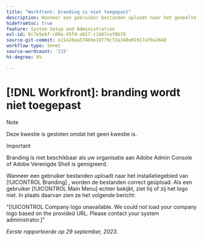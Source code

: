 ```yaml
---
title: "Workfront: branding is niet toegepast"
description: Wanneer een gebruiker bestanden uploadt naar het gedeelte Branding van de installatie, lijken de bestanden op de juiste wijze te zijn geüpload. Als een gebruiker echter het hoofdmenu weergeeft, ziet hij of zij het logo niet. In plaats daarvan zien ze een foutbericht.
hidefromtoc: true
feature: System Setup and Administration
exl-id: 0c7e5ebf-c09a-45fd-a017-c1607cef8b78
source-git-commit: e21428ea574bbe10779cf2a348e01917af0a2640
workflow-type: tm+mt
source-wordcount: '115'
ht-degree: 0%

---
```


# [!DNL Workfront]: branding wordt niet toegepast

>[!NOTE]
>
>Deze kwestie is gesloten omdat het geen kwestie is.

>[!IMPORTANT]
>
>Branding is niet beschikbaar als uw organisatie aan Adobe Admin Console of Adobe Verenigde Shell is gemigreerd.

Wanneer een gebruiker bestanden uploadt naar het installatiegebied van [!UICONTROL Branding] , worden de bestanden correct geüpload. Als een gebruiker [!UICONTROL Main Menu] echter bekijkt, ziet hij of zij het logo niet. In plaats daarvan zien ze het volgende bericht:

&quot;[!UICONTROL Company logo unavailable. We could not load your company logo based on the provided URL. Please contact your system administrator.]&quot;

_Eerste rapporteerde op 29 september, 2023._
